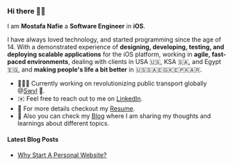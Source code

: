 ### Hi there 👋🏻 

I am **Mostafa Nafie** a **Software Engineer** in **iOS**.

I have always loved technology, and started programming since the age of 14. With a demonstrated experience of **designing, developing, testing, and deploying scalable applications** for the iOS platform, working in **agile, fast-paced environments**, dealing with clients in USA 🇺🇸, KSA 🇸🇦, and Egypt 🇪🇬, and **making people's life a bit better** in 🇺🇸🇸🇦🇪🇬🇰🇪🇵🇰🇦🇷.
<!--
**MostafaNafie/MostafaNafie** is a ✨ _special_ ✨ repository because its `README.md` (this file) appears on your GitHub profile.

Here are some ideas to get you started:

- 🔭 I’m currently working on ...
- 🌱 I’m currently learning ...
- 👯 I’m looking to collaborate on ...
- 🤔 I’m looking for help with ...
- 💬 Ask me about ...
- 📫 How to reach me: ...
- 😄 Pronouns: ...
- ⚡ Fun fact: ...
-->

- 👨🏻‍💻 Currently working on revolutionizing public transport globally @[Swvl](https://www.swvl.com/) 🚐.
- ✉️ Feel free to reach out to me on [LinkedIn](https://www.linkedin.com/in/mostafanafie/).
- 🔖 For more details checkout my [Resume](https://nafie.herokuapp.com/resume.html).
- 📒 Also you can check my [Blog](https://nafie.herokuapp.com/) where I am sharing my thoughts and learnings about different topics.

#### Latest Blog Posts
<!-- BLOG-POST-LIST:START -->
- [Why Start A Personal Website?](https://nafie.herokuapp.com/blog/why-start-a-personal-website)
<!-- BLOG-POST-LIST:END -->
